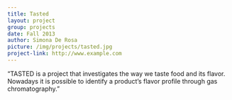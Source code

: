 ```yaml
---
title: Tasted
layout: project
group: projects
date: Fall 2013
author: Simona De Rosa
picture: /img/projects/tasted.jpg
project-link: http://www.example.com
---
```

“TASTED is a project that investigates the way we taste food and its flavor. Nowadays it is possible to identify a product’s flavor profile through gas chromatography.”